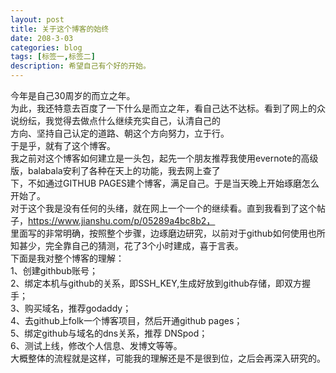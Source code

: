 ```yaml
---
layout: post
title: 关于这个博客的始终
date: 208-3-03
categories: blog
tags: [标签一,标签二]
description: 希望自己有个好的开始。
---
```


  今年是自己30周岁的而立之年。<br/>
  为此，我还特意去百度了一下什么是而立之年，看自己达不达标。看到了网上的众说纷纭，我觉得去做点什么继续充实自己，认清自己的<br/>
方向、坚持自己认定的道路、朝这个方向努力，立于行。<br/>
  于是乎，就有了这个博客。<br/>
  我之前对这个博客如何建立是一头包，起先一个朋友推荐我使用evernote的高级版，balabala安利了各种在天上的功能，我去网上查了<br/>
下，不如通过GITHUB PAGES建个博客，满足自己。于是当天晚上开始琢磨怎么开始了。<br/>
  对于这个我是没有任何的头绪，就在网上一个一个的继续看。直到我看到了这个帖子，https://www.jianshu.com/p/05289a4bc8b2，<br/>
里面写的非常明确，按照整个步骤，边琢磨边研究，以前对于github如何使用也所知甚少，完全靠自己的猜测，花了3个小时建成，喜于言表。<br/>
  下面是我对整个博客的理解：<br/>
  1、创建githbub账号；<br/>
  2、绑定本机与github的关系，即SSH_KEY,生成好放到github存储，即双方握手；<br/>
  3、购买域名，推荐godaddy；<br/>
  4、去github上folk一个博客项目，然后开通github pages；<br/>
  5、绑定github与域名的dns关系，推荐 DNSpod；<br/>
  6、测试上线，修改个人信息、发博文等等。<br/>
  大概整体的流程就是这样，可能我的理解还是不是很到位，之后会再深入研究的。
